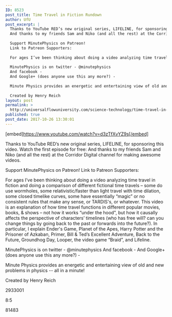 ```yaml
---
ID: 8523
post_title: Time Travel in Fiction Rundown
author: UfU
post_excerpt: |
  Thanks to YouTube RED’s new original series, LIFELINE, for sponsoring this video. Watch the first episode for free:
  And thanks to my friends Sam and Niko (and all the rest) at the Corridor Digital channel for making awesome videos.
  
  Support MinutePhysics on Patreon!
  Link to Patreon Supporters:
  
  For ages I’ve been thinking about doing a video analyzing time travel in fiction and doing a comparison of different fictional time travels – some do use wormholes, some relativistic/faster than light travel with time dilation, some closed timelike curves, some have essentially “magic” or no consistent rules that make any sense, or TARDIS's, or whatever. This video is an explanation of how time travel functions in different popular movies, books, & shows – not how it works “under the hood", but how it causally affects the perspective of characters’ timelines (who has free will? can you change things by going back to the past or forwards into the future?). In particular, I explain Ender's Game, Planet of the Apes, Harry Potter and the Prisoner of Azkaban, Primer, Bill & Ted’s Excellent Adventure, Back to the Future, Groundhog Day, Looper, the video game “Braid”, and Lifeline.
  
  MinutePhysics is on twitter - @minutephysics
  And facebook -
  And Google+ (does anyone use this any more?) -
  
  Minute Physics provides an energetic and entertaining view of old and new problems in physics -- all in a minute!
  
  Created by Henry Reich
layout: post
permalink: >
  http://universalflowuniversity.com/science-technology/time-travel-in-fiction-rundown/
published: true
post_date: 2017-10-26 13:30:01
---
```

[embed]https://www.youtube.com/watch?v=d3zTfXvYZ9s[/embed]<br>
<p>Thanks to YouTube RED’s new original series, LIFELINE, for sponsoring this video. Watch the first episode for free: 
And thanks to my friends Sam and Niko (and all the rest) at the Corridor Digital channel for making awesome videos.

Support MinutePhysics on Patreon! 
Link to Patreon Supporters: 

For ages I’ve been thinking about doing a video analyzing time travel in fiction and doing a comparison of different fictional time travels – some do use wormholes, some relativistic/faster than light travel with time dilation, some closed timelike curves, some have essentially “magic” or no consistent rules that make any sense, or TARDIS's, or whatever. This video is an explanation of how time travel functions in different popular movies, books, & shows – not how it works “under the hood", but how it causally affects the perspective of characters’ timelines (who has free will? can you change things by going back to the past or forwards into the future?). In particular, I explain Ender's Game, Planet of the Apes, Harry Potter and the Prisoner of Azkaban, Primer, Bill & Ted’s Excellent Adventure, Back to the Future, Groundhog Day, Looper, the video game “Braid”, and Lifeline.

MinutePhysics is on twitter - @minutephysics
And facebook - 
And Google+ (does anyone use this any more?) - 

Minute Physics provides an energetic and entertaining view of old and new problems in physics -- all in a minute!

Created by Henry Reich</p>
<p>2933001</p>
<p>8:5</p>
<p>81483</p>
<br></br>